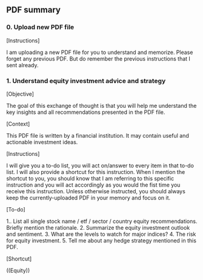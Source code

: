 ## PDF summary

### 0. Upload new PDF file
[Instructions]

I am uploading a new PDF file for you to understand and memorize. Please forget any previous PDF. But do remember the previous instructions that I sent already.

### 1. Understand equity investment advice and strategy
[Objective]

The goal of this exchange of thought is that you will help me understand the key insights and all recommendations presented in the PDF file. 

[Context]

This PDF file is written by a financial institution. It may contain useful and actionable investment ideas.

[Instructions]

I will give you a to-do list, you will act on/answer to every item in that to-do list. I will also provide a shortcut for this instruction.
When I mention the shortcut to you, you should know that I am referring to this specific instruction and you will act accordingly as you would the fist time you receive this instruction. 
Unless otherwise instructed, you should always keep the currently-uploaded PDF in your memory and focus on it.

[To-do]

1.. List all single stock name / etf / sector / country equity recommendations. Briefly mention the rationale.
2. Summarize the equity investment outlook and sentiment.
3. What are the levels to watch for major indices?
4. The risk for equity investment.
5. Tell me about any hedge strategy mentioned in this PDF.

[Shortcut]

((Equity))
